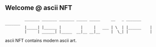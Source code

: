 ## Welcome @ ascii NFT

```
         _______ _______ _______ _____ _____     __   _ _______ _______
         |_____| |______ |         |     |   ___ | \  | |______    |   
         |     | ______| |_____  __|__ __|__     |  \_| |          |   
```

ascii NFT contains modern ascii art.
